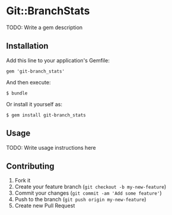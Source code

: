 # Git::BranchStats

TODO: Write a gem description

## Installation

Add this line to your application's Gemfile:

    gem 'git-branch_stats'

And then execute:

    $ bundle

Or install it yourself as:

    $ gem install git-branch_stats

## Usage

TODO: Write usage instructions here

## Contributing

1. Fork it
2. Create your feature branch (`git checkout -b my-new-feature`)
3. Commit your changes (`git commit -am 'Add some feature'`)
4. Push to the branch (`git push origin my-new-feature`)
5. Create new Pull Request
